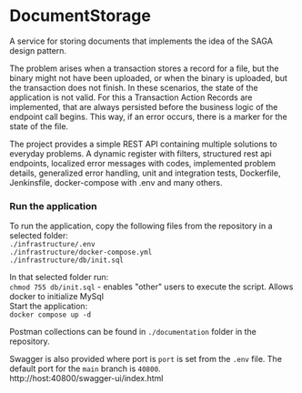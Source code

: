 # DocumentStorage
A service for storing documents that implements the idea of the SAGA design pattern.

The problem arises when a transaction stores a record for a file, but the binary might not have been uploaded,
or when the binary is uploaded, but the transaction does not finish. In these scenarios, the state of the
application is not valid. For this a Transaction Action Records are implemented, that are always persisted
before the business logic of the endpoint call begins. This way, if an error occurs, there is a marker for the
state of the file.

The project provides a simple REST API containing multiple solutions to everyday problems.
A dynamic register with filters, structured rest api endpoints, localized error messages with codes,
implemented problem details, generalized error handling, unit and integration tests, Dockerfile,
Jenkinsfile, docker-compose with .env and many others.

### Run the application
To run the application, copy the following files from the repository in a selected folder:  
`./infrastructure/.env`  
`./infrastructure/docker-compose.yml`  
`./infrastructure/db/init.sql`  

In that selected folder run:  
`chmod 755 db/init.sql` - enables "other" users to execute the script. Allows docker to initialize MySql  
Start the application:  
`docker compose up -d`

Postman collections can be found in `./documentation` folder in the repository.

Swagger is also provided where port is `port` is set from the `.env` file. 
The default port for the `main` branch is `40800`.  
http://host:40800/swagger-ui/index.html
